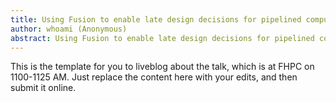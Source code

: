 ```yaml
---
title: Using Fusion to enable late design decisions for pipelined computations
author: whoami (Anonymous)
abstract: Using Fusion to enable late design decisions for pipelined computations
---
```


This is the template for you to liveblog about the talk,
which is at FHPC on 1100-1125 AM.  Just replace the content here
with your edits, and then submit it online.
